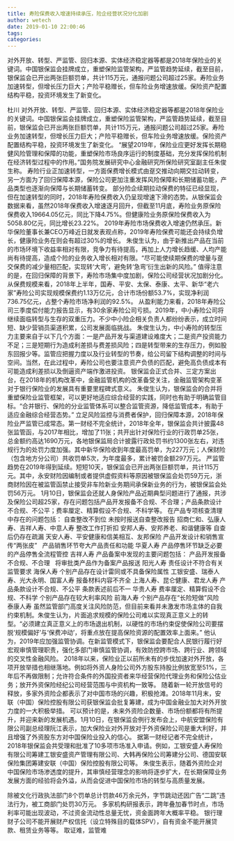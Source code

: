 ```yaml
---
title: 寿险保费收入增速持续承压，险企经营状况分化加剧
author: wetech
date: 2019-01-10 22:00:46
tags: 
categories: 
---
```

对外开放、转型、严监管、回归本源、实体经济稳定器等都是2018年保险业的关键词。中国银保监会挂牌成立，重塑保险监管架构，严监管趋势延续，截至目前，银保监会已开出两张巨额罚单，共计115万元，通报问题公司超过25家。寿险业务加速转型，但增长压力巨大；产险平稳赠长，但车险业务增速放缓。保险资产配置结构平稳，投资环境发生了新变化。
<!-- more -->
杜川
对外开放、转型、严监管、回归本源、实体经济稳定器等都是2018年保险业的关键词。中国银保监会挂牌成立，重塑保险监管架构，严监管趋势延续，截至目前，银保监会已开出两张巨额罚单，共计115万元，通报问题公司超过25家。寿险业务加速转型，但增长压力巨大；产险平稳赠长，但车险业务增速放缓。保险资产配置结构平稳，投资环境发生了新变化。
“展望2019年，保险业应更好发挥长期稳健风险管理和保障的功能，重塑保险市场良序运行的制度基础，充分发挥保险机制在经济转型过程中的作用。”国务院发展研究中心金融研究所保险研究室副主任朱俊生称。
寿险行业正加速转型，一方面保费增长模式由趸交推动向期交拉动转变，另一方面为了回归保障本源，保险公司更加注重发挥风险保障和长期储蓄功能，产品类型也逐渐向保障与长期储蓄转变。
部分险企续期拉动保费的特征已经显现，但在加速转型的同时，2018年寿险保费收入仍呈现增速下滑的态势。从银保监会数据来看，虽然2018年保费收入增速逐月回升，但截至11月底，寿险业务原保险保费收入19664.05亿元，同比下降4.75%。但健康险业务原保险保费收入为5058.80亿元，同比增长23.22%。
2019年寿险市场保费收入增速仍然承压。新华保险董事长兼CEO万峰近日就发表观点称，2019年寿险保费可能还会持续负增长，健康险业务在则会有超过30%的增长。
朱俊生认为，由于新推出产品在当前的市场环境下收益率相对有限，竞争力有待提高，再加上人力增长趋缓、人均产能尚有待提高，造成个险的业务收入增长相对有限。“尽可能使续期保费的增量与趸交保费的减少量相匹配，实现转‘大弯’，避免转‘急弯’衍生出新的风险。”
值得注意的是，在回归保障的背景下，寿险市场集中度加剧，保险公司经营状况加剧分化。
从保费规模来看，2018年上半年，国寿、平安、太保、泰康、太平、新华“老六家”寿险公司实现规模保费约1.13万亿元，合计市场份额53.7%，实现净利润736.75亿元，占整个寿险市场净利润的92.5%。
从盈利能力来看，2018年寿险公司三季度偿付能力报告显示，有30余家寿险公司亏损。2019年，中小寿险公司将继续面临转型与生存的双重压力。不少中小险企相关负责人都纷纷表示，成立时间短、缺少营销员渠道积累，公司发展面临挑战。
朱俊生认为，中小寿险的转型压力主要来自于以下几个方面：一是产品开发与渠道建设难度大；二是资产投资能力不足；三是短期行为造成利差损与费差损风险；四是转型带来的生存压力，例如股东回报少等。监管应把握力度以及行业转型的节奏，给公司留下结构调整的时间与空间。当然，在此过程中，寿险公司也要注意资产负债的匹配，避免高负债成本有可能造成利差损以及倒逼资产端作激进投资。
银保监会正式合并、三定方案出台，在2018年的机构改革中，金融监管机构的改革备受关注，金融监管架构变革对于银行保险业的发展具有重要里程碑式意义。
朱俊生认为，银保监会的合并将重塑保险业监管框架，可以更好地适应综合经营的实践，同时也有助于明确监管目标。“合并银行、保险的分业监管体系可以整合监管资源，降低监管成本，有助于适应金融综合经营态势。”
立足风险监控与消费者保护，回归保障本源，2018年保险业严监管已成常态。第一财经不完全统计，2018年全年，银保监会共计披露48张监管函，与2017年相比，增加了11张；共开出针对保险行业的行政罚单25张，总金额约高达1690万元，各地银保监局合计披露行政处罚书约1300张左右，对违规行为的处罚力度加强。其中新华保险收到年度最高罚单，为227万元；人保财险（包含地方分公司）共收罚单5次，为年度最多，累计被罚金额297万元。
严监管趋势在2019年得到延续。短短10天，银保监会已开出两张巨额罚单，共计115万元。其中，永安财险因编制或者提供虚假资料等原因被银保监会处罚59万元，浙商财险因在被监管函禁止接受非车险新业务期间承保新业务的行为，被银保监会处罚56万元。
1月10日，银保监会还就人身保险产品近期典型问题进行了通报，共涉及保险公司超25家，存在问题包括产品开发报备不合规、不合理；产品条款设计不合规、不公平；费率厘定、精算假设不合规、不科学等。
在产品专项核查清理中存在的问题包括：
自查整改不到位
未按时报送自查整改报告
招商仁和、弘康人寿、吉祥人寿、中意人寿
整改工作打折扣
安邦人寿、安邦养老、和谐健康等
自查后仍存在疏漏
天安人寿、平安健康和信美相互、友邦保险
产品开发设计和销售宣传“两张皮”
 
产品销售环节夸大产品责任和功能
华夏人寿
产品停售环节缺乏必要的产品停售全流程管控
吉祥人寿
产品备案中发现的主要问题包括：
产品开发报备不合规、不合理
 
将审批类产品作为备案产品报送
阳光人寿
责任设计不符合有关监管要求
海保人寿
个别产品存在设计雷同或不具备保险属性
工银安盛、瑞泰人寿、光大永明、国富人寿
报备材料内容不齐全
上海人寿、昆仑健康、君龙人寿
产品条款设计不合规、不公平
条款表述前后不一
华贵人寿
费率厘定、精算假设不合规、不科学
个别产品存在较大利率风险
前海人寿
个别产品存在“长险短做”风险
泰康人寿
虽然监管部门高度关注风险防范，但目前来看并未激发市场主体的自我约束机制。朱俊生认为，片面追求规模的保险公司难以实现真正意义上的转型。“必须建立真正意义上的市场退出机制，以硬性的市场约束促使保险公司要摆脱‘规模偏好’与‘保费冲动’，将重点放在提高保险资源的配置效率上面来。”
他认为，2019年应加强监管协调。在新监管模式下，银保监会要配合人民银行履行好宏观审慎管理职责，强化多部门审慎监管协调，有效防控跨市场、跨行业、跨领域的交叉性金融风险。
2018年以来，保险业正以前所未有的步伐加速对外开放，各项开放举措也相继落地。例如将外资人身险公司外方股东持股比例放宽至51%，三年后不再做限制；允许符合条件的外国投资者来华经营保险代理业务和保险公估业务；放开外资保险经纪公司经营范围与中资机构一致等。
随着新一轮开放信号的释放，多家外资险企都表示了对中国市场的兴趣，积极抢滩。2018年11月末，安联（中国）保险控股有限公司获银保监会批复筹建，成为中国金融业加大对外开放力度的一大积极举措。
可以预计的是，未来外资险企数量、市场份额都将有所提升，并迎来新的发展机遇。1月10日，在银保监会例行发布会上，中航安盟保险有限公司副总经理阮江表示，加大保险业对外开放对于外资保险公司是重大利好，并且增强了外资股东方对中国保险业投入的信心。
据第一财经记者不完全统计，2018年银保监会共受理和批准了10多项市场准入申请。例如，工银安盛人寿保险有限公司筹建工银安盛资产管理有限公司、大韩再保险公司筹建分公司、德国安联保险集团筹建安联（中国）保险控股有限公司等。
朱俊生表示，随着外资险企对中国保险市场渗透度的提升，其审慎经营理念的影响将逐步扩大，在长期保障业务发展方面的经验将会外溢，从而会促进中国保险市场的转型与高质量发展。
 
 
除被文化行政执法部门8个罚单总计罚款46万余元外，字节跳动还因广告“二跳”违法行为，被工商部门处罚30万元。
多家机构研报表示，跨年叠加春节时点，市场利率可能出现波动，不过资金流动性总量无忧，资金面跨年大概率平稳。
银行理财子公司不能开展财产权信托（设立特殊目的载体SPV），自有资金不能开展贷款、租赁业务等等。
取证难，监管难
